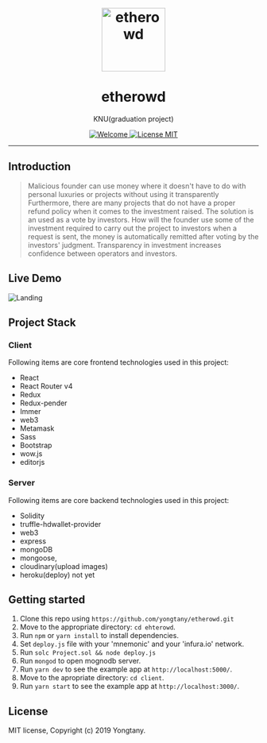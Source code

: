 <h1 align="center">
<br>
  <a href="https://github.com/etherowd"><img src="https://encrypted-tbn0.gstatic.com/images?q=tbn:ANd9GcQ0spW19FVKAeEJyOsmI4gjIIHi0Xv8ebAUaBUNAZDmanErRYFI" alt="etherowd" width="128"></a>
<br>
<br>
etherowd
</h1>

<p align="center">KNU(graduation project)</p>

<p align="center">
  <a href="https://github.com/yongtany/etherowd/edit/master/README.md">
    <img src="https://img.shields.io/badge/PRs-welcome-brightgreen.svg?style=flat-square" alt="Welcome">
  </a>
  <a href="https://opensource.org/licenses/MIT">
    <img src="https://img.shields.io/badge/license-MIT-blue.svg?style=flat-square" alt="License MIT">
  </a>
</p>

<hr />

## Introduction

> Malicious founder can use money where it doesn't have to do with personal luxuries or projects without using it transparently Furthermore, there are many projects that do not have a proper refund policy when it comes to the investment raised.
The solution is an used as a vote by investors. How will the founder use some of the investment required to carry out the project to investors when a request is sent, the money is automatically remitted after voting by the investors' judgment. Transparency in investment increases confidence between operators and investors.

## Live Demo
![Landing](https://res.cloudinary.com/djs4injum/image/upload/v1575545001/%E1%84%85%E1%85%A2%E1%86%AB%E1%84%83%E1%85%B5%E1%86%BC%E1%84%91%E1%85%A6%E1%84%8B%E1%85%B5%E1%84%8C%E1%85%B5.gif)

## Project Stack

### Client

Following items are core frontend technologies used in this project:

- React
- React Router v4
- Redux
- Redux-pender
- Immer
- web3
- Metamask
- Sass
- Bootstrap
- wow.js
- editorjs

### Server

Following items are core backend technologies used in this project:

- Solidity
- truffle-hdwallet-provider
- web3
- express
- mongoDB
- mongoose,
- cloudinary(upload images)
- heroku(deploy) not yet

## Getting started

1. Clone this repo using `https://github.com/yongtany/etherowd.git`
2. Move to the appropriate directory: `cd ehterowd`.
3. Run `npm` or `yarn install` to install dependencies.
4. Set `deploy.js` file with your 'mnemonic' and your 'infura.io' network.
5. Run `solc Project.sol && node deploy.js` 
5. Run `mongod` to open mognodb server.
6. Run `yarn dev` to see the example app at `http://localhost:5000/`.
7. Move to the apropriate directory: `cd client`.
8. Run `yarn start` to see the example app at `http://localhost:3000/`.

## License

MIT license, Copyright (c) 2019 Yongtany.
